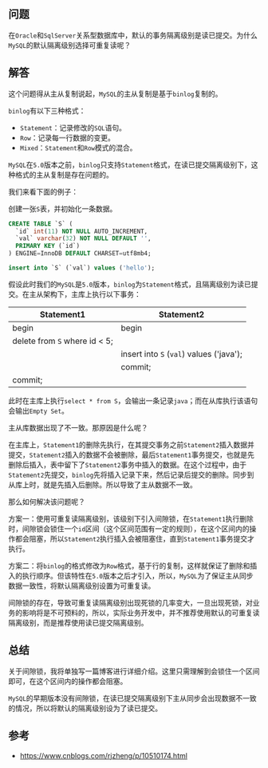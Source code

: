 ## 问题

在`Oracle`和`SqlServer`关系型数据库中，默认的事务隔离级别是读已提交。为什么`MySQL`的默认隔离级别选择可重复读呢？

## 解答

这个问题得从主从复制说起，`MySQL`的主从复制是基于`binlog`复制的。

`binlog`有以下三种格式：

- `Statement`：记录修改的`SQL`语句。
- `Row`：记录每一行数据的变更。
- `Mixed`：`Statement`和`Row`模式的混合。

`MySQL`在`5.0`版本之前，`binlog`只支持`Statement`格式，在读已提交隔离级别下，这种格式的主从复制是存在问题的。

我们来看下面的例子：

创建一张`S`表，并初始化一条数据。

```SQL
CREATE TABLE `S` (
  `id` int(11) NOT NULL AUTO_INCREMENT,
  `val` varchar(32) NOT NULL DEFAULT '',
  PRIMARY KEY (`id`)
) ENGINE=InnoDB DEFAULT CHARSET=utf8mb4;

insert into `S` (`val`) values ('hello');
```

假设此时我们的`MySQL`是`5.0`版本，`binlog`为`Statement`格式，且隔离级别为读已提交。在主从架构下，主库上执行以下事务：

| Statement1 | Statement2 |
| ---------- | ---------- |
| begin      | begin      |
| delete from `S` where id < 5; ||
|| insert into `S` (`val`) values ('java'); |
|| commit; |
| commit; ||

此时在主库上执行`select * from S`，会输出一条记录`java`；而在从库执行该语句会输出`Empty Set`。

主从库数据出现了不一致。那原因是什么呢？

在主库上，`Statement1`的删除先执行，在其提交事务之前`Statement2`插入数据并提交，`Statement2`插入的数据不会被删除，最后`Statement1`事务提交，也就是先删除后插入，表中留下了`Statement2`事务中插入的数据。在这个过程中，由于`Statement2`先提交，`binlog`先将插入记录下来，然后记录后提交的删除。同步到从库上时，就是先插入后删除。所以导致了主从数据不一致。

那么如何解决该问题呢？

方案一：使用可重复读隔离级别，该级别下引入间隙锁，在`Statement1`执行删除时，间隙锁会锁住一个`id`区间（这个区间范围有一定的规则），在这个区间内的操作都会阻塞，所以`Statement2`执行插入会被阻塞住，直到`Statement1`事务提交才执行。

方案二：将`binlog`的格式修改为`Row`格式，基于行的复制，这样就保证了删除和插入的执行顺序。但该特性在`5.0`版本之后才引入，所以，`MySQL`为了保证主从同步数据一致性，将默认隔离级别设置为可重复读。

间隙锁的存在，导致可重复读隔离级别出现死锁的几率变大，一旦出现死锁，对业务的影响将是不可预料的，所以，实际业务开发中，并不推荐使用默认的可重复读隔离级别，而是推荐使用读已提交隔离级别。

## 总结

关于间隙锁，我将单独写一篇博客进行详细介绍。这里只需理解到会锁住一个区间即可，在这个区间内的操作都会阻塞。

`MySQL`的早期版本没有间隙锁，在读已提交隔离级别下主从同步会出现数据不一致的情况，所以将默认的隔离级别设为了读已提交。

## 参考

- https://www.cnblogs.com/rjzheng/p/10510174.html